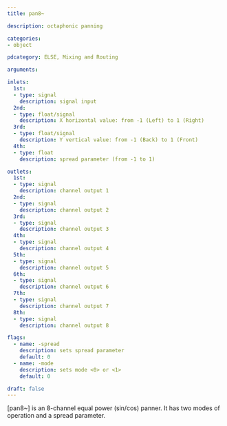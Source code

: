 ```yaml
---
title: pan8~

description: octaphonic panning

categories:
- object

pdcategory: ELSE, Mixing and Routing

arguments:

inlets:
  1st:
  - type: signal
    description: signal input
  2nd:
  - type: float/signal
    description: X horizontal value: from -1 (Left) to 1 (Right)
  3rd:
  - type: float/signal
    description: Y vertical value: from -1 (Back) to 1 (Front)
  4th:
  - type: float
    description: spread parameter (from -1 to 1)

outlets:
  1st:
  - type: signal
    description: channel output 1
  2nd:
  - type: signal
    description: channel output 2
  3rd:
  - type: signal
    description: channel output 3
  4th:
  - type: signal
    description: channel output 4
  5th:
  - type: signal
    description: channel output 5
  6th:
  - type: signal
    description: channel output 6
  7th:
  - type: signal
    description: channel output 7
  8th:
  - type: signal
    description: channel output 8

flags:
  - name: -spread
    description: sets spread parameter
    default: 0
  - name: -mode
    description: sets mode <0> or <1>
    default: 0

draft: false
---
```


[pan8~] is an 8-channel equal power (sin/cos) panner. It has two modes of operation and a spread parameter.

